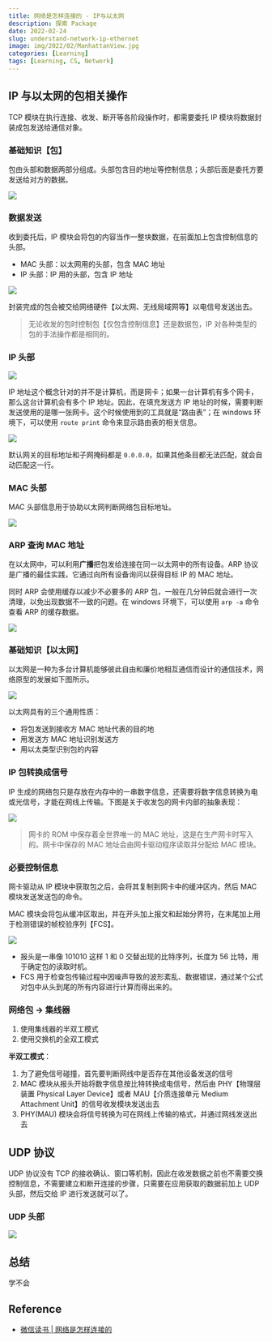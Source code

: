 ```yaml
---
title: 网络是怎样连接的 - IP与以太网
description: 探索 Package
date: 2022-02-24
slug: understand-network-ip-ethernet
image: img/2022/02/ManhattanView.jpg
categories: [Learning]
tags: [Learning, CS, Network]
---
```


## IP 与以太网的包相关操作

TCP 模块在执行连接、收发、断开等各阶段操作时，都需要委托 IP 模块将数据封装成包发送给通信对象。

### 基础知识【包】

包由头部和数据两部分组成。头部包含目的地址等控制信息；头部后面是委托方要发送给对方的数据。

![ ](img/2022/02/network-package.jfif)

### 数据发送

收到委托后，IP 模块会将包的内容当作一整块数据，在前面加上包含控制信息的头部。

- MAC 头部：以太网用的头部，包含 MAC 地址
- IP 头部：IP 用的头部，包含 IP 地址

![ ](img/2022/02/network-package.jfif)

封装完成的包会被交给网络硬件【以太网、无线局域网等】以电信号发送出去。

> 无论收发的包时控制包【仅包含控制信息】还是数据包，IP 对各种类型的包的手法操作都是相同的。

### IP 头部

![ ](img/2022/02/network-ip-header.jfif)

IP 地址这个概念针对的并不是计算机，而是网卡；如果一台计算机有多个网卡，那么这台计算机会有多个 IP 地址。因此，在填充发送方 IP 地址的时候，需要判断发送使用的是哪一张网卡。这个时候使用到的工具就是“路由表”；在 windows 环境下，可以使用 `route print` 命令来显示路由表的相关信息。

![ ](img/2022/02/network-route.jfif)

默认网关的目标地址和子网掩码都是 `0.0.0.0`，如果其他条目都无法匹配，就会自动匹配这一行。

### MAC 头部

MAC 头部信息用于协助以太网判断网络包目标地址。

![ ](img/2022/02/network-mac-header.jfif)

### ARP 查询 MAC 地址

在以太网中，可以利用**广播**把包发给连接在同一以太网中的所有设备。ARP 协议是广播的最佳实践，它通过向所有设备询问以获得目标 IP 的 MAC 地址。

同时 ARP 会使用缓存以减少不必要多的 ARP 包，一般在几分钟后就会进行一次清理，以免出现数据不一致的问题。在 windows 环境下，可以使用 `arp -a` 命令查看 ARP 的缓存数据。

![ ](img/2022/02/network-arp.jfif)

### 基础知识【以太网】

以太网是一种为多台计算机能够彼此自由和廉价地相互通信而设计的通信技术，网络原型的发展如下图所示。

![ ](img/2022/02/network-ethernet.jfif)

以太网具有的三个通用性质：

- 将包发送到接收方 MAC 地址代表的目的地
- 用发送方 MAC 地址识别发送方
- 用以太类型识别包的内容

### IP 包转换成信号

IP 生成的网络包只是存放在内存中的一串数字信息，还需要将数字信息转换为电或光信号，才能在网线上传输。下图是关于收发包的网卡内部的抽象表现：

![ ](img/2022/02/network-signal-process.jfif)

> 网卡的 ROM 中保存着全世界唯一的 MAC 地址，这是在生产网卡时写入的。网卡中保存的 MAC 地址会由网卡驱动程序读取并分配给 MAC 模块。

### 必要控制信息

网卡驱动从 IP 模块中获取包之后，会将其复制到网卡中的缓冲区内，然后 MAC 模块发送发送包的命令。

MAC 模块会将包从缓冲区取出，并在开头加上报文和起始分界符，在末尾加上用于检测错误的帧校验序列【FCS】。

![ ](img/2022/02/network-package-ctrl.jfif)

- 报头是一串像 101010 这样 1 和 0 交替出现的比特序列，长度为 56 比特，用于确定包的读取时机。
- FCS 用于检查包传输过程中因噪声导致的波形紊乱、数据错误，通过某个公式对包中从头到尾的所有内容进行计算而得出来的。

### 网络包 -> 集线器

1. 使用集线器的半双工模式
2. 使用交换机的全双工模式

**半双工模式**：

1. 为了避免信号碰撞，首先要判断网线中是否存在其他设备发送的信号
2. MAC 模块从报头开始将数字信息按比特转换成电信号，然后由 PHY【物理层装置 Physical Layer Device】或者 MAU【介质连接单元 Medium Attachment Unit】的信号收发模块发送出去
3. PHY(MAU) 模块会将信号转换为可在网线上传输的格式，并通过网线发送出去

## UDP 协议

UDP 协议没有 TCP 的接收确认、窗口等机制，因此在收发数据之前也不需要交换控制信息，不需要建立和断开连接的步骤，只需要在应用获取的数据前加上 UDP 头部，然后交给 IP 进行发送就可以了。

### UDP 头部

![ ](img/2022/02/network-udp-header.jfif)

## 总结

学不会

## Reference

- [微信读书 | 网络是怎样连接的](https://weread.qq.com/web/reader/6f932ec05dd9eb6f96f14b9kc81322c012c81e728d9d180)
